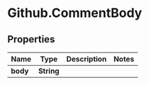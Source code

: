 # Github.CommentBody

## Properties

Name | Type | Description | Notes
------------ | ------------- | ------------- | -------------
**body** | **String** |  | 


